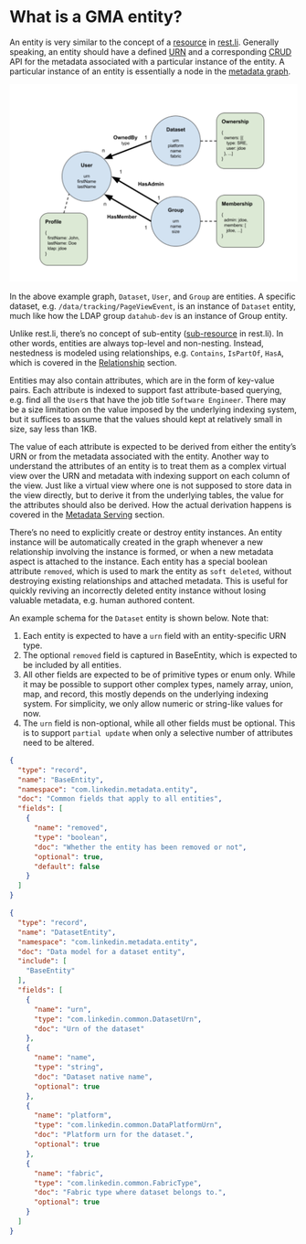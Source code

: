 # What is a GMA entity?
An entity is very similar to the concept of a [resource](https://linkedin.github.io/rest.li/user_guide/restli_server#writing-resources) in [rest.li](http://rest.li/). 
Generally speaking, an entity should have a defined [URN](urn.md) and a corresponding 
[CRUD](https://en.wikipedia.org/wiki/Create,_read,_update_and_delete) API for the metadata associated with a particular instance of the entity. A particular instance of an entity is essentially a node in the [metadata graph](graph.md). 

![metadata-modeling](../imgs/metadata-modeling.png)

In the above example graph, `Dataset`, `User`, and `Group` are entities. A specific dataset, e.g. `/data/tracking/PageViewEvent`, is an instance of `Dataset` entity, much like how the LDAP group `datahub-dev` is an instance of Group entity.

Unlike rest.li, there’s no concept of sub-entity ([sub-resource](https://github.com/linkedin/rest.li/wiki/Rest.li-User-Guide#sub-resources) in rest.li). 
In other words, entities are always top-level and non-nesting. Instead, nestedness is modeled using relationships, 
e.g. `Contains`, `IsPartOf`, `HasA`, which is covered in the [Relationship](relationship.md) section.

Entities may also contain attributes, which are in the form of key-value pairs. 
Each attribute is indexed to support fast attribute-based querying, 
e.g. find all the `User`s that have the job title `Software Engineer`. 
There may be a size limitation on the value imposed by the underlying indexing system, 
but it suffices to assume that the values should kept at relatively small in size, say less than 1KB.

The value of each attribute is expected to be derived from either the entity’s URN or 
from the metadata associated with the entity. Another way to understand the attributes of an entity is to treat them as a complex virtual view over the URN and metadata with indexing support on each column of the view. Just like a virtual view where one is not supposed to store data in the view directly, but to derive it from the underlying tables, the value for the attributes should also be derived. How the actual derivation happens is covered in the [Metadata Serving](../architecture/architecture.md#metadata-serving) section.

There’s no need to explicitly create or destroy entity instances. An entity instance will be automatically created in the graph whenever a new relationship involving the instance is formed, or when a new metadata aspect is attached to the instance. 
Each entity has a special boolean attribute `removed`, which is used to mark the entity as `soft deleted`, 
without destroying existing relationships and attached metadata. This is useful for quickly reviving an incorrectly deleted entity instance without losing valuable metadata, e.g. human authored content.

An example schema for the `Dataset` entity is shown below. Note that:
1. Each entity is expected to have a `urn` field with an entity-specific URN type.
2. The optional `removed` field is captured in BaseEntity, which is expected to be included by all entities.
3. All other fields are expected to be of primitive types or enum only. 
While it may be possible to support other complex types, namely array, union, map, and record, 
this mostly depends on the underlying indexing system. For simplicity, we only allow numeric or string-like values for now.
4. The `urn` field is non-optional, while all other fields must be optional. 
This is to support `partial update` when only a selective number of attributes need to be altered.

```json
{
  "type": "record",
  "name": "BaseEntity",
  "namespace": "com.linkedin.metadata.entity",
  "doc": "Common fields that apply to all entities",
  "fields": [
    {
      "name": "removed",
      "type": "boolean",
      "doc": "Whether the entity has been removed or not",
      "optional": true,
      "default": false
    }
  ]
}
```

```json
{
  "type": "record",
  "name": "DatasetEntity",
  "namespace": "com.linkedin.metadata.entity",
  "doc": "Data model for a dataset entity",
  "include": [
    "BaseEntity"
  ],
  "fields": [
    {
      "name": "urn",
      "type": "com.linkedin.common.DatasetUrn",
      "doc": "Urn of the dataset"
    },
    {
      "name": "name",
      "type": "string",
      "doc": "Dataset native name",
      "optional": true
    },
    {
      "name": "platform",
      "type": "com.linkedin.common.DataPlatformUrn",
      "doc": "Platform urn for the dataset.",
      "optional": true
    },
    {
      "name": "fabric",
      "type": "com.linkedin.common.FabricType",
      "doc": "Fabric type where dataset belongs to.",
      "optional": true
    }
  ]
}
```
